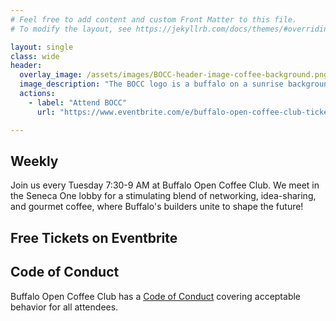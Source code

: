 ```yaml
---
# Feel free to add content and custom Front Matter to this file.
# To modify the layout, see https://jekyllrb.com/docs/themes/#overriding-theme-defaults

layout: single
class: wide
header:
  overlay_image: /assets/images/BOCC-header-image-coffee-background.png
  image_description: "The BOCC logo is a buffalo on a sunrise background. The logo is on a background of coffee beans"
  actions:
    - label: "Attend BOCC"
      url: "https://www.eventbrite.com/e/buffalo-open-coffee-club-tickets-1112864570889"

---
```


## Weekly 

Join us every Tuesday 7:30-9 AM at Buffalo Open Coffee Club. We meet in the Seneca One lobby for a stimulating blend of networking, idea-sharing, and gourmet coffee, where Buffalo's builders unite to shape the future!


## Free Tickets on Eventbrite
<div id="eventbrite-widget-container-1112864570889"></div>

<script src="https://www.eventbrite.com/static/widgets/eb_widgets.js"></script>

<script type="text/javascript">
    var exampleCallback = function() {
        console.log('Order complete!');
    };

    window.EBWidgets.createWidget({
        // Required
        widgetType: 'checkout',
        eventId: '1112864570889',
        iframeContainerId: 'eventbrite-widget-container-1112864570889',

        // Optional
        iframeContainerHeight: 425,  // Widget height in pixels. Defaults to a minimum of 425px if not provided
        onOrderComplete: exampleCallback  // Method called when an order has successfully completed
    });
</script>

## Code of Conduct
Buffalo Open Coffee Club has a [Code of Conduct](/code-of-conduct/) covering acceptable behavior for all attendees. 